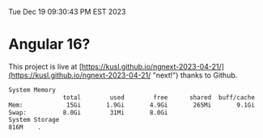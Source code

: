 Tue Dec 19 09:30:43 PM EST 2023

# Angular 16?


This project is live at [https://kusl.github.io/ngnext-2023-04-21/](https://kusl.github.io/ngnext-2023-04-21/ "next!") thanks to Github.

```bash
System Memory
               total        used        free      shared  buff/cache   available
Mem:            15Gi       1.9Gi       4.9Gi       265Mi       9.1Gi        13Gi
Swap:          8.0Gi        31Mi       8.0Gi
System Storage
816M	.
```
